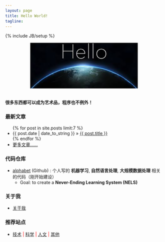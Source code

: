 ```yaml
---
layout: page
title: Hello World!
tagline: 
---
```

{% include JB/setup %}

<div align="center">
  <img src="/images/index-figure1.jpg" style="max-width:344px; text-align:center" alt=""/>
</div>

<br />

**很多东西都可以成为艺术品，程序也不例外！**

### 最新文章

<ul class="posts">
  {% for post in site.posts limit:7 %}
    <li><span>{{ post.date | date_to_string }}</span> &raquo; <a href="{{ BASE_PATH }}{{ post.url }}">{{ post.title }}</a></li>
  {% endfor %}
  <li><a href="/archive.html">更多文章......</a></li>
</ul>

### 代码仓库

+ [alphabet](https://github.com/vividfree/alphabet) (Github) : 个人写的 **机器学习**, **自然语言处理**, **大规模数据处理** 相关的代码（刚开始建设）
  + Goal: to create a **Never-Ending Learning System (NELS)**

### 关于我

+ <a href="/2015/10/30/abount-me">关于我</a>

### 推荐站点

+ <a href="/2015/11/02/recommended-website-technology">技术</a> <font color='red'>|</font> <a href="/2015/11/02/recommended-website-science">科学</a> <font color='red'>|</font> <a href="/2015/11/02/recommended-website-culture">人文</a> <font color='red'>|</font> <a href="/2015/11/02/recommended-website-other">其他</a>
